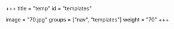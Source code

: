 +++
title = "temp"
id = "templates"

image = "70.jpg"
groups = ["nav", "templates"]
weight = "70"
+++

